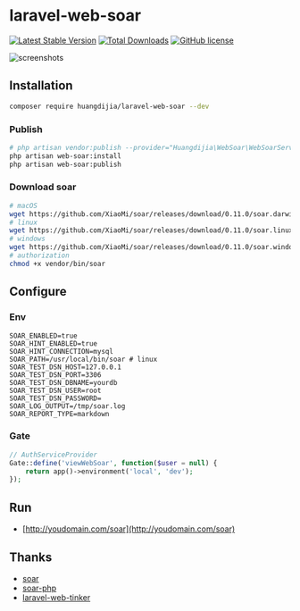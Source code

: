 # laravel-web-soar

[![Latest Stable Version](https://poser.pugx.org/huangdijia/laravel-web-soar/version.png)](https://packagist.org/packages/huangdijia/laravel-web-soar)
[![Total Downloads](https://poser.pugx.org/huangdijia/laravel-web-soar/d/total.png)](https://packagist.org/packages/huangdijia/laravel-web-soar)
[![GitHub license](https://img.shields.io/github/license/huangdijia/laravel-web-soar)](https://github.com/huangdijia/laravel-web-soar)

![screenshots](./screenshots.jpg)

## Installation

~~~bash
composer require huangdijia/laravel-web-soar --dev
~~~

### Publish

~~~bash
# php artisan vendor:publish --provider="Huangdijia\WebSoar\WebSoarServiceProvider"
php artisan web-soar:install
php artisan web-soar:publish
~~~

### Download soar

~~~bash
# macOS
wget https://github.com/XiaoMi/soar/releases/download/0.11.0/soar.darwin-amd64 -O vendor/bin/soar
# linux
wget https://github.com/XiaoMi/soar/releases/download/0.11.0/soar.linux-amd64 -O vendor/bin/soar
# windows
wget https://github.com/XiaoMi/soar/releases/download/0.11.0/soar.windows-amd64 -O vendor/bin/soar
# authorization
chmod +x vendor/bin/soar
~~~

## Configure

### Env

~~~env
SOAR_ENABLED=true
SOAR_HINT_ENABLED=true
SOAR_HINT_CONNECTION=mysql
SOAR_PATH=/usr/local/bin/soar # linux
SOAR_TEST_DSN_HOST=127.0.0.1
SOAR_TEST_DSN_PORT=3306
SOAR_TEST_DSN_DBNAME=yourdb
SOAR_TEST_DSN_USER=root
SOAR_TEST_DSN_PASSWORD=
SOAR_LOG_OUTPUT=/tmp/soar.log
SOAR_REPORT_TYPE=markdown
~~~

### Gate

~~~php
// AuthServiceProvider
Gate::define('viewWebSoar', function($user = null) {
    return app()->environment('local', 'dev');
});
~~~

## Run

* [http://youdomain.com/soar](http://youdomain.com/soar)

## Thanks

* [soar](https://github.com/XiaoMi/soar)
* [soar-php](https://github.com/guanguans/soar-php)
* [laravel-web-tinker](https://github.com/spatie/laravel-web-tinker)
